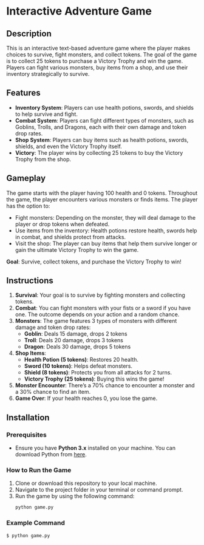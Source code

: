 # Interactive Adventure Game

## Description

This is an interactive text-based adventure game where the player makes choices to survive, fight monsters, and collect tokens. The goal of the game is to collect 25 tokens to purchase a Victory Trophy and win the game. Players can fight various monsters, buy items from a shop, and use their inventory strategically to survive.

## Features

- **Inventory System**: Players can use health potions, swords, and shields to help survive and fight.
- **Combat System**: Players can fight different types of monsters, such as Goblins, Trolls, and Dragons, each with their own damage and token drop rates.
- **Shop System**: Players can buy items such as health potions, swords, shields, and even the Victory Trophy itself.
- **Victory**: The player wins by collecting 25 tokens to buy the Victory Trophy from the shop.

## Gameplay

The game starts with the player having 100 health and 0 tokens. Throughout the game, the player encounters various monsters or finds items. The player has the option to:

- Fight monsters: Depending on the monster, they will deal damage to the player or drop tokens when defeated.
- Use items from the inventory: Health potions restore health, swords help in combat, and shields protect from attacks.
- Visit the shop: The player can buy items that help them survive longer or gain the ultimate Victory Trophy to win the game.
  
**Goal**: Survive, collect tokens, and purchase the Victory Trophy to win!

## Instructions

1. **Survival**: Your goal is to survive by fighting monsters and collecting tokens.
2. **Combat**: You can fight monsters with your fists or a sword if you have one. The outcome depends on your action and a random chance.
3. **Monsters**: The game features 3 types of monsters with different damage and token drop rates:
    - **Goblin**: Deals 15 damage, drops 2 tokens
    - **Troll**: Deals 20 damage, drops 3 tokens
    - **Dragon**: Deals 30 damage, drops 5 tokens
4. **Shop Items**:
    - **Health Potion (5 tokens)**: Restores 20 health.
    - **Sword (10 tokens)**: Helps defeat monsters.
    - **Shield (8 tokens)**: Protects you from all attacks for 2 turns.
    - **Victory Trophy (25 tokens)**: Buying this wins the game!
5. **Monster Encounter**: There’s a 70% chance to encounter a monster and a 30% chance to find an item.
6. **Game Over**: If your health reaches 0, you lose the game.

## Installation

### Prerequisites

- Ensure you have **Python 3.x** installed on your machine. You can download Python from [here](https://www.python.org/downloads/).

### How to Run the Game

1. Clone or download this repository to your local machine.
2. Navigate to the project folder in your terminal or command prompt.
3. Run the game by using the following command:
    ```bash
    python game.py
    ```

### Example Command

```bash
$ python game.py
